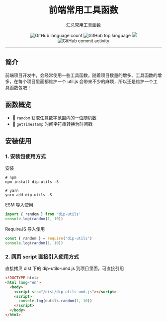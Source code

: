 <h1 align="center">前端常用工具函数</h1>

<p align="center">汇总常用工具函数</p>

<p align="center">
    <img alt="GitHub language count" src="https://img.shields.io/github/languages/count/kingfront/dip-utils" />
    <img src="https://img.shields.io/github/languages/top/kingfront/dip-utils?style=flat-square&color=green"  alt="GitHub top language" />
    <img src="https://img.shields.io/badge/dynamic/json?color=green&label=github&query=%24.data.totalSubs&url=https%3A%2F%2Fapi.spencerwoo.com%2Fsubstats%2F%3Fsource%3Dgithub%26queryKey%3Dkingfront&style=flat-square&logo=github" />
    <img alt="GitHub commit activity" src="https://img.shields.io/github/commit-activity/m/kingfront/dip-utils?color=yellow">
</p>

---

## 简介

前端项目开发中，会经常使用一些工具函数，随着项目数量的增多、工具函数的增多，在每个项目里面都维护一个 util.js 会带来不少的麻烦，所以还是维护一个工具函数包吧！

## 函数概览

- 🍭 `random` 获取任意数字范围内的一位随机数
- 🍭 `getTimestamp` 时间字符串转换为时间戳

## 安装使用

### 1. 安装包使用方式

安装

```shell
# npm
npm install dip-utils -S

# yarn
yarn add dip-utils -S
```

ESM 导入使用

```js
import { random } from 'dip-utils'
console.log(random(1, 10))
```

RequireJS 导入使用

```js
const { random } = require('dip-utils')
console.log(random(1, 10))
```

### 2. 网页 script 直接引入使用方式

直接拷贝 dist 下的 dip-utils-umd.js 到项目里面，可直接引用

```html
<!DOCTYPE html>
<html lang="en">
  <body>
    <script src="/dist/dip-utils-umd.js"></script>
    <script>
      console.log(dutils.random(1, 10))
    </script>
  </body>
</html>
```
